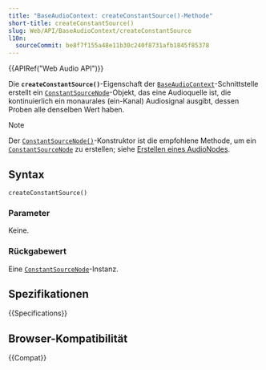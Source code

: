 ```yaml
---
title: "BaseAudioContext: createConstantSource()-Methode"
short-title: createConstantSource()
slug: Web/API/BaseAudioContext/createConstantSource
l10n:
  sourceCommit: be8f7f155a48e11b30c240f8731afb1845f85378
---
```


{{APIRef("Web Audio API")}}

Die **`createConstantSource()`**-Eigenschaft der [`BaseAudioContext`](/de/docs/Web/API/BaseAudioContext)-Schnittstelle erstellt ein [`ConstantSourceNode`](/de/docs/Web/API/ConstantSourceNode)-Objekt, das eine Audioquelle ist, die kontinuierlich ein monaurales (ein-Kanal) Audiosignal ausgibt, dessen Proben alle denselben Wert haben.

> [!NOTE]
> Der [`ConstantSourceNode()`](/de/docs/Web/API/ConstantSourceNode/ConstantSourceNode)-Konstruktor ist die empfohlene Methode, um ein [`ConstantSourceNode`](/de/docs/Web/API/ConstantSourceNode) zu erstellen; siehe [Erstellen eines AudioNodes](/de/docs/Web/API/AudioNode#creating_an_audionode).

## Syntax

```js-nolint
createConstantSource()
```

### Parameter

Keine.

### Rückgabewert

Eine [`ConstantSourceNode`](/de/docs/Web/API/ConstantSourceNode)-Instanz.

## Spezifikationen

{{Specifications}}

## Browser-Kompatibilität

{{Compat}}
